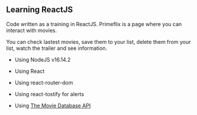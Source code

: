 ## Learning ReactJS

Code written as a training in ReactJS. Primeflix is a page where you can interact with movies.

You can check lastest movies, save them to your list, delete them from your list, watch the trailer and see information.

  

- Using NodeJS v16.14.2

- Using React

- Using react-router-dom

- Using react-tostify for alerts

- Using [The Movie Database API](https://developers.themoviedb.org/3/getting-started/introduction)
